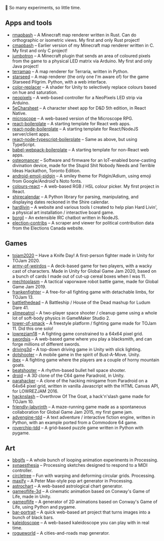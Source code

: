 👾 So many experiments, so little time.

## Apps and tools

- [rmapbash](https://github.com/saltire/rmapbash) – A Minecraft map renderer written in Rust. Can do orthographic or isometric views. My first and only Rust project!
- [cmapbash](https://github.com/saltire/cmapbash) – Earlier version of my Minecraft map renderer written in C. My first and only C project!
- [jumbotron](https://github.com/saltire/jumbotron) – A Minecraft plugin that sends an area of coloured pixels from the game to a physical LED matrix via Arduino. My first and only Java project!
- [terramap](https://github.com/saltire/terramap) – A map renderer for Terraria, written in Python.
- [starseed](https://github.com/saltire/starseed) – A map renderer (the only one I'm aware of) for the game Starseed Pilgrim. Python, with a web interface.
- [color-replacer](https://github.com/saltire/color-replacer) – A shader for Unity to selectively replace colours based on hue and saturation.
- [neopixels](https://github.com/saltire/neopixels) – A web-based controller for a NeoPixels LED strip via Arduino.
- [5eCharsheet](https://github.com/saltire/5eCharsheet) – A character sheet app for D&D 5th edition, in React Native.
- [microscope](https://github.com/saltire/microscope) – A web-based version of the Microscope RPG.
- [react-boilerplate](https://github.com/saltire/react-boilerplate) – A starting template for React web apps.
- [react-node-boilerplate](https://github.com/saltire/react-node-boilerplate) – A starting template for React/NodeJS server/client apps.
- [react-node-typescript-boilerplate](https://github.com/saltire/react-node-typescript-boilerplate) – Same as above, but using TypeScript.
- [babel-webpack-boilerplate](https://github.com/saltire/babel-webpack-boilerplate) – A starting template for non-React web apps.
- [osteomancer](https://github.com/saltire/osteomancer) – Software and firmware for an IoT-enabled bone-casting divination device, made for the Stupid Shit Nobody Needs and Terrible Ideas Hackathon, Toronto Edition.
- [android-emoji-pidgin](https://github.com/saltire/android-emoji-pidgin) – A smiley theme for Pidgin/Adium, using emoji from Google/Android's Noto fonts.
- [colours-react](https://github.com/saltire/colours-react) – A web-based RGB / HSL colour picker. My first project in React.
- [shirecalendar](https://github.com/saltire/shirecalendar) – A Python library for parsing, manipulating, and displaying dates reckoned in the Shire calendar.
- [hardlivin](https://github.com/saltire/hardlivin) – A website and various tools I created to help plan Hard Livin', a physical art installation / interactive board game.
- [borgil](https://github.com/saltire/borgil) – An extensible IRC chatbot written in NodeJS.
- [election-contribs](https://github.com/saltire/election-contribs) – A scraper and viewer for political contribution data from the Elections Canada website.

## Games

- [tojam2020](https://github.com/saltire/tojam2020) – Have a Knife Day! A first-person fighter made in Unity for TOJam 2020.
- [army-of-weirdos](https://github.com/saltire/army-of-weirdos) – A deck-based game for two players, with a wacky cast of characters. Made in Unity for Global Game Jam 2020, based on a bunch of cards I made out of cut-up cereal boxes when I was 11.
- [mechtoplasm](https://github.com/saltire/mechtoplasm) – A tactical vaporwave robot battle game, made for Global Game Jam 2019.
- [frankenfighter](https://github.com/saltire/frankenfighter) – A free-for-all fighting game with detachable limbs, for TOJam 13.
- [battlethedead](https://github.com/saltire/battlethedead) – A Battleship / House of the Dead mashup for Ludum Dare 41.
- [slimepatrol](https://github.com/saltire/slimepatrol) – A two-player space shooter / cleanup game using a whole lot of soft-body physics in GameMaker Studio 2.
- [tower-of-smack](https://github.com/saltire/tower-of-smack) – A freestyle platform / fighting game made for TOJam 11. Did this one solo!
- [lowrezjam18](https://github.com/saltire/lowrezjam18) – A fighting game constrained to a 64x64 pixel grid.
- [swordsjs](https://github.com/saltire/swordsjs) – A web-based game where you play a blacksmith, and can forge millions of different swords.
- [driving3d](https://github.com/saltire/driving3d) – A top-down driving game in Unity with slick lighting.
- [dotshooter](https://github.com/saltire/dotshooter) – A mobile game in the spirit of Bust-A-Move. Unity.
- [ibex](https://github.com/saltire/ibex) – A fighting game where the players are a couple of horny mountain goats.
- [beatshooter](https://github.com/saltire/beatshooter) – A rhythm-based bullet hell space shooter.
- [droid](https://github.com/saltire/droid) – A 3D clone of the C64 game Paradroid, in Unity.
- [parahacker](https://github.com/saltire/parahacker) – A clone of the hacking minigame from Paradroid on a 64x64 pixel grid, written in vanilla Javascript with the HTML Canvas API, for LOWREZJAM 2016.
- [hacknslash](https://github.com/saltire/hacknslash) – Overthrow Of The Goat, a hack'n'slash game made for TOJam 10.
- [friendly-labyrinth](https://github.com/saltire/friendly-labyrinth) – A maze-running game made as a spontaneous collaboration for Global Game Jam 2015, my first game jam.
- [advengine-tdd](https://github.com/saltire/advengine-tdd) – A text adventure / interactive fiction engine, written in Python, with an example ported from a Commodore 64 game.
- [roverchip-tdd](https://github.com/saltire/roverchip-tdd) – A grid-based puzzle game written in Python with pygame.

## Art

- [bbgifs](https://github.com/saltire/bbgifs) – A whole bunch of looping animation experiments in Processing.
- [synaesthesia](https://github.com/saltire/synaesthesia) – Processing sketches designed to respond to a MIDI controller.
- [circletree](https://github.com/saltire/circletree) – Fun with warping and deforming circular grids. Processing.
- [maxify](https://github.com/saltire/maxify) – A Peter Max-style pop art generator in Processing.
- [astrochart](https://github.com/saltire/astrochart) – A web-based astrological chart generator.
- [gameoflife-3d](https://github.com/saltire/gameoflife-3d) – A cinematic animation based on Conway's Game of Life, made in Unity.
- [gameoflife](https://github.com/saltire/gameoflife) – A generator of 2D animations based on Conway's Game of Life, using Python and pygame.
- [bar-portrait](https://github.com/saltire/bar-portrait) – A quick web-based art project that turns images into a bunch of black bars.
- [kaleidoscope](https://github.com/saltire/kaleidoscope) – A web-based kaleidoscope you can play with in real time.
- [rogueworld](https://github.com/saltire/rogueworld) – A cities-and-roads map generator.
